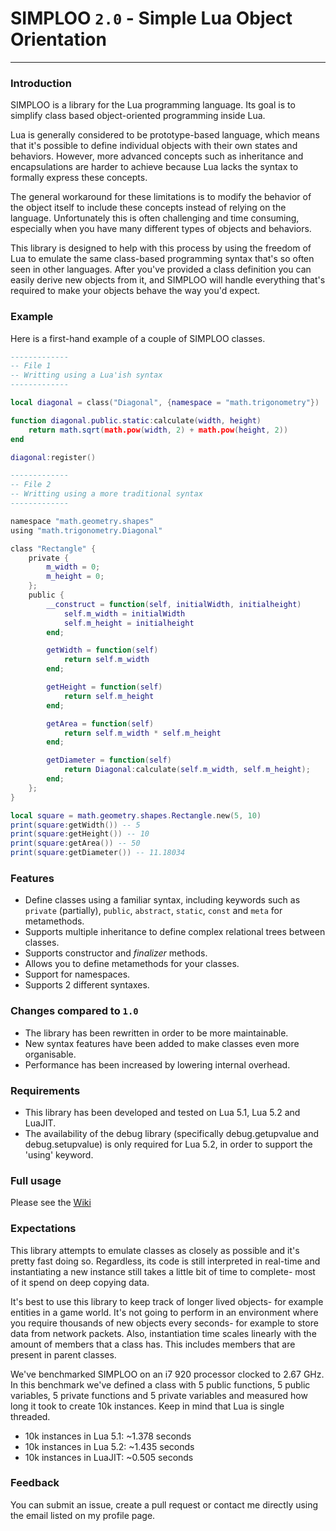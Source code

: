 # SIMPLOO `2.0` - Simple Lua Object Orientation
---

### Introduction
SIMPLOO is a library for the Lua programming language. Its goal is to simplify class based object-oriented programming inside Lua. 

Lua is generally considered to be prototype-based language, which means that it's possible to define individual objects with their own states and behaviors. However, more advanced concepts such as inheritance and encapsulations are harder to achieve because Lua lacks the syntax to formally express these concepts.

The general workaround for these limitations is to modify the behavior of the object itself to include these concepts instead of relying on the language. Unfortunately this is often challenging and time consuming, especially when you have many different types of objects and behaviors.

This library is designed to help with this process by using the freedom of Lua to emulate the same class-based programming syntax that's so often seen in other languages. After you've provided a class definition you can easily derive new objects from it, and SIMPLOO will handle everything that's required to make your objects behave the way you'd expect.

### Example

Here is a first-hand example of a couple of SIMPLOO classes.

```Lua
-------------
-- File 1
-- Writting using a Lua'ish syntax
-------------

local diagonal = class("Diagonal", {namespace = "math.trigonometry"})

function diagonal.public.static:calculate(width, height)
    return math.sqrt(math.pow(width, 2) + math.pow(height, 2))
end

diagonal:register()

-------------
-- File 2
-- Writting using a more traditional syntax
-------------

namespace "math.geometry.shapes"
using "math.trigonometry.Diagonal"

class "Rectangle" {
    private {
        m_width = 0;
        m_height = 0;
    };
    public {
        __construct = function(self, initialWidth, initialheight)
            self.m_width = initialWidth
            self.m_height = initialheight
        end;

        getWidth = function(self)
            return self.m_width
        end;

        getHeight = function(self)
            return self.m_height
        end;

        getArea = function(self)
            return self.m_width * self.m_height
        end;

        getDiameter = function(self)
            return Diagonal:calculate(self.m_width, self.m_height);
        end;
    };
}

local square = math.geometry.shapes.Rectangle.new(5, 10)
print(square:getWidth()) -- 5
print(square:getHeight()) -- 10
print(square:getArea()) -- 50
print(square:getDiameter()) -- 11.18034
```

### Features

* Define classes using a familiar syntax, including keywords such as `private` (partially), `public`, `abstract`, `static`, `const` and `meta` for metamethods.
* Supports multiple inheritance to define complex relational trees between classes.
* Supports constructor and *finalizer* methods.
* Allows you to define metamethods for your classes.
* Support for namespaces.
* Supports 2 different syntaxes.

### Changes compared to `1.0`
* The library has been rewritten in order to be more maintainable.
* New syntax features have been added to make classes even more organisable.
* Performance has been increased by lowering internal overhead.

### Requirements
* This library has been developed and tested on Lua 5.1, Lua 5.2 and LuaJIT.
* The availability of the debug library (specifically debug.getupvalue and debug.setupvalue) is only required for Lua 5.2, in order to support the 'using' keyword. 

### Full usage

Please see the [Wiki](https://github.com/maurits150/simploo/wiki)

### Expectations
This library attempts to emulate classes as closely as possible and it's pretty fast doing so. Regardless, its code is still interpreted in real-time and instantiating a new instance still takes a little bit of time to complete- most of it spend on deep copying data.

It's best to use this library to keep track of longer lived objects- for example entities in a game world. It's not going to perform in an environment where you require thousands of new objects every seconds- for example to store data from network packets. Also, instantiation time scales linearly with the amount of members that a class has. This includes members that are present in parent classes.

We've benchmarked SIMPLOO on an i7 920 processor clocked to 2.67 GHz. In this benchmark we've defined a class with 5 public functions, 5 public variables, 5 private functions and 5 private variables and measured how long it took to create 10k instances. Keep in mind that Lua is single threaded.

* 10k instances in Lua 5.1: ~1.378 seconds
* 10k instances in Lua 5.2: ~1.435 seconds
* 10k instances in LuaJIT: ~0.505 seconds

### Feedback

You can submit an issue, create a pull request or contact me directly using the email listed on my profile page.

